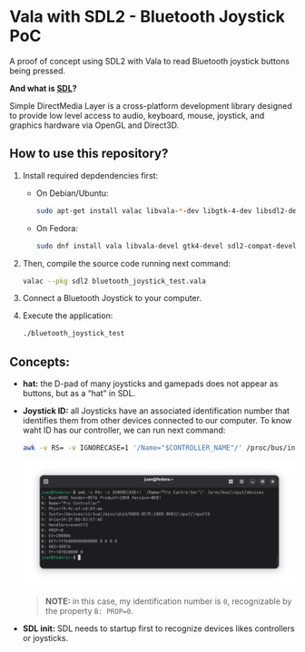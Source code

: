 # Vala with SDL2 - Bluetooth Joystick PoC

A proof of concept using SDL2 with Vala to read Bluetooth joystick buttons being pressed.

**And what is [SDL](https://www.libsdl.org/)?**

Simple DirectMedia Layer is a cross-platform development library designed to provide low level access to audio, keyboard, mouse, joystick, and graphics hardware via OpenGL and Direct3D. 

## How to use this repository?

1. Install required depdendencies first:

    - On Debian/Ubuntu:
        ```sh
        sudo apt-get install valac libvala-*-dev libgtk-4-dev libsdl2-dev
        ```
    
    - On Fedora:
        ```sh
        sudo dnf install vala libvala-devel gtk4-devel sdl2-compat-devel
        ```

2. Then, compile the source code running next command:

    ```sh
    valac --pkg sdl2 bluetooth_joystick_test.vala
    ```

3. Connect a Bluetooth Joystick to your computer.

4. Execute the application:

    ```sh
    ./bluetooth_joystick_test
    ```

## Concepts:

- **hat:** the D-pad of many joysticks and gamepads does not appear as buttons, but as a “hat” in SDL.

- **Joystick ID:** all Joysticks have an associated identification number that identifies them from other devices connected to our computer. To know waht ID has our controller, we can run next command:

    ```sh
    awk -v RS= -v IGNORECASE=1 '/Name="$CONTROLLER_NAME"/' /proc/bus/input/devices
    ```

    ![screenshot](./assets/screenshot.png)

    > **NOTE:** in this case, my identification number is `0`, recognizable by the property `B: PROP=0`.

- **SDL init:** SDL needs to startup first to recognize devices likes controllers or joysticks.